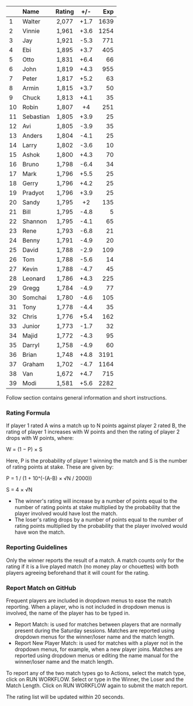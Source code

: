 | |Name|Rating|+/-|Exp|
|-|:---|:----:|:-:|--:|
|1|Walter|2,077|+1.7|1639|
|2|Vinnie|1,961|+3.6|1254|
|3|Jay|1,921|-5.3|771|
|4|Ebi|1,895|+3.7|405|
|5|Otto|1,831|+6.4|66|
|6|John|1,819|+4.3|955|
|7|Peter|1,817|+5.2|63|
|8|Armin|1,815|+3.7|50|
|9|Chuck|1,813|+4.1|35|
|10|Robin|1,807|+4|251|
|11|Sebastian|1,805|+3.9|25|
|12|Avi|1,805|-3.9|35|
|13|Anders|1,804|-4.1|25|
|14|Larry|1,802|-3.6|10|
|15|Ashok|1,800|+4.3|70|
|16|Bruno|1,798|-6.4|34|
|17|Mark|1,796|+5.5|25|
|18|Gerry|1,796|+4.2|25|
|19|Pradyot|1,796|+3.9|25|
|20|Sandy|1,795|+2|135|
|21|Bill|1,795|-4.8|5|
|22|Shannon|1,795|-4.1|65|
|23|Rene|1,793|-6.8|21|
|24|Benny|1,791|-4.9|20|
|25|David|1,788|-2.9|109|
|26|Tom|1,788|-5.6|14|
|27|Kevin|1,788|-4.7|45|
|28|Leonard|1,786|+4.3|225|
|29|Gregg|1,784|-4.9|77|
|30|Somchai|1,780|-4.6|105|
|31|Tony|1,778|-4.4|35|
|32|Chris|1,776|+5.4|162|
|33|Junior|1,773|-1.7|32|
|34|Majid|1,772|-4.3|95|
|35|Darryl|1,758|-4.9|60|
|36|Brian|1,748|+4.8|3191|
|37|Graham|1,702|-4.7|1164|
|38|Van|1,672|+4.7|715|
|39|Modi|1,581|+5.6|2282|


Follow section contains general information and short instructions.

### Rating Formula

If player 1 rated A wins a match up to N points against player 2 rated B, the rating of player 1 increases with W points and then the rating of player 2 drops with W points, where:

W = (1 − P) × S

Here, P is the probability of player 1 winning the match and S is the number of rating points at stake. These are given by:

P = 1 / (1 + 10^(-(A-B) × √N / 2000))

S = 4 × √N

- The winner's rating will increase by a number of points equal to the number of rating points at stake multiplied by the probability that the player involved would have lost the match.
- The loser's rating drops by a number of points equal to the number of rating points multiplied by the probability that the player involved would have won the match.

### Reporting Guidelines

Only the winner reports the result of a match.
A match counts only for the rating if it is a live played match (no money play or chouettes)
with both players agreeing beforehand that it will count for the rating.


### Report Match on GitHub

Frequent players are included in dropdown menus to ease the match reporting.
When a player, who is not included in dropdown menus is involved, the name of the player has to be typed in.

- Report Match:  is used for matches between players that are normally present during the Saturday sessions.
  Matches are reported using dropdown menus for the winner/loser name and the match length.
- Report New Player Match:  is used for matches with a player not in the dropdown menus, for example, when a new player joins.
  Matches are reported using dropdown menus or editing the name manual for the winner/loser name and the match length.

To report any of the two match types go to Actions, select the match type, click on RUN WORKFLOW.
Select or type in the Winner, the Loser and the Match Length.
Click on RUN WORKFLOW again to submit the match report.

The rating list will be updated within 20 seconds.
